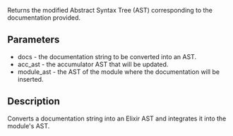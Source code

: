 Returns the modified Abstract Syntax Tree (AST) corresponding to the documentation provided.

## Parameters

- docs - the documentation string to be converted into an AST.
- acc_ast - the accumulator AST that will be updated.
- module_ast - the AST of the module where the documentation will be inserted.
## Description
Converts a documentation string into an Elixir AST and integrates it into the module's AST.